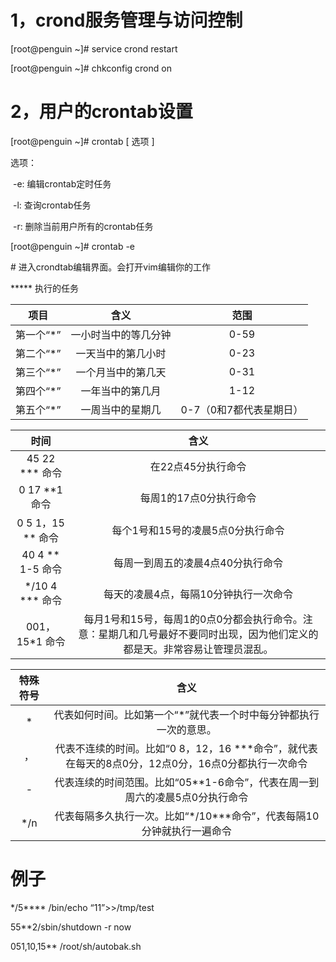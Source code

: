 # 			1，crond服务管理与访问控制

[root@penguin ~]# service crond restart

[root@penguin ~]# chkconfig crond on

# 			2，用户的crontab设置

[root@penguin ~]# crontab [ 选项 ]

选项：

​	-e:			编辑crontab定时任务

​	-l:			查询crontab任务

​	-r:			删除当前用户所有的crontab任务

[root@penguin ~]# crontab -e

\# 进入crondtab编辑界面。会打开vim编辑你的工作

\*\*\*\*\*   执行的任务

|   项目    |         含义         |          范围           |
| :-------: | :------------------: | :---------------------: |
| 第一个“*” | 一小时当中的等几分钟 |          0-59           |
| 第二个“*” |  一天当中的第几小时  |          0-23           |
| 第三个“*” |  一个月当中的第几天  |          0-31           |
| 第四个“*” |   一年当中的第几月   |          1-12           |
| 第五个“*” |   一周当中的星期几   | 0-7（0和7都代表星期日） |

|       时间        |                             含义                             |
| :---------------: | :----------------------------------------------------------: |
| 45  22  *** 命令  |                      在22点45分执行命令                      |
|   0 17 **1 命令   |                    每周1的17点0分执行命令                    |
| 0 5 1，15 ** 命令 |              每个1号和15号的凌晨5点0分执行命令               |
| 40 4 ** 1-5 命令  |              每周一到周五的凌晨4点40分执行命令               |
|  */10 4 *** 命令  |            每天的凌晨4点，每隔10分钟执行一次命令             |
|  001，15*1 命令   | 每月1号和15号，每周1的0点0分都会执行命令。注意：星期几和几号最好不要同时出现，因为他们定义的都是天。非常容易让管理员混乱。 |

| 特殊符号 |                             含义                             |
| :------: | :----------------------------------------------------------: |
|    *     | 代表如何时间。比如第一个“*”就代表一个时中每分钟都执行一次的意思。 |
|    ，    | 代表不连续的时间。比如“0 8，12，16 ***命令”，就代表在每天的8点0分，12点0分，16点0分都执行一次命令 |
|    -     | 代表连续的时间范围。比如“05**1-6命令”，代表在周一到周六的凌晨5点0分执行命令 |
|   */n    | 代表每隔多久执行一次。比如“*/10\*\*\*命令”，代表每隔10分钟就执行一遍命令 |

# 例子

*/5\*\*\*\* /bin/echo “11”>>/tmp/test

55\*\*2/sbin/shutdown -r now

051,10,15\*\* /root/sh/autobak.sh